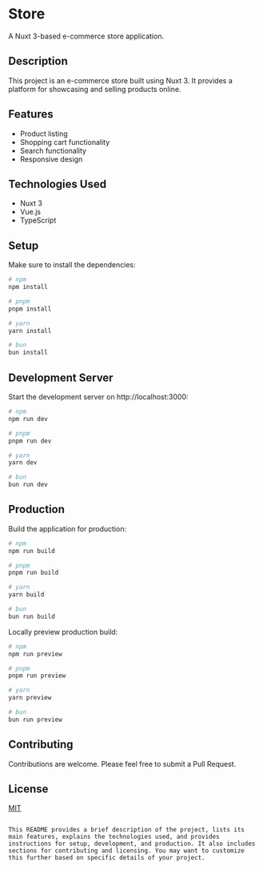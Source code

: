 
# Store

A Nuxt 3-based e-commerce store application.

## Description

This project is an e-commerce store built using Nuxt 3. It provides a platform for showcasing and selling products online.

## Features

- Product listing
- Shopping cart functionality
- Search functionality
- Responsive design

## Technologies Used

- Nuxt 3
- Vue.js
- TypeScript

## Setup

Make sure to install the dependencies:

```bash
# npm
npm install

# pnpm
pnpm install

# yarn
yarn install

# bun
bun install
```

## Development Server

Start the development server on http://localhost:3000:

```bash
# npm
npm run dev

# pnpm
pnpm run dev

# yarn
yarn dev

# bun
bun run dev
```

## Production

Build the application for production:

```bash
# npm
npm run build

# pnpm
pnpm run build

# yarn
yarn build

# bun
bun run build
```

Locally preview production build:

```bash
# npm
npm run preview

# pnpm
pnpm run preview

# yarn
yarn preview

# bun
bun run preview
```

## Contributing

Contributions are welcome. Please feel free to submit a Pull Request.

## License

[MIT](https://choosealicense.com/licenses/mit/)
```

This README provides a brief description of the project, lists its main features, explains the technologies used, and provides instructions for setup, development, and production. It also includes sections for contributing and licensing. You may want to customize this further based on specific details of your project.
